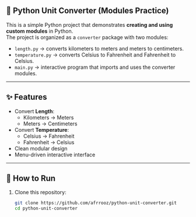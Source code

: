 ## 🔄 Python Unit Converter (Modules Practice)

This is a simple Python project that demonstrates **creating and using custom modules** in Python.  
The project is organized as a `converter` package with two modules:
- `length.py` → converts kilometers to meters and meters to centimeters.
- `temperature.py` → converts Celsius to Fahrenheit and Fahrenheit to Celsius.
- `main.py` → interactive program that imports and uses the converter modules.

---

## ✨ Features
- Convert **Length**:
  - Kilometers → Meters
  - Meters → Centimeters
- Convert **Temperature**:
  - Celsius → Fahrenheit
  - Fahrenheit → Celsius
- Clean modular design
- Menu-driven interactive interface

---

## 🚀 How to Run
1. Clone this repository:
   ```bash
   git clone https://github.com/afrrooz/python-unit-converter.git
   cd python-unit-converter
